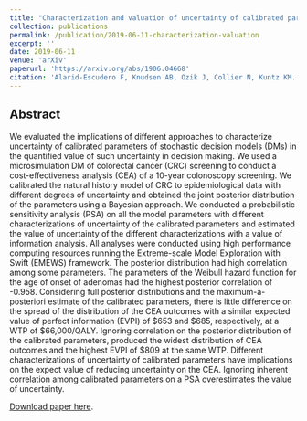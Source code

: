```yaml
---
title: "Characterization and valuation of uncertainty of calibrated parameters in stochastic decision models"
collection: publications
permalink: /publication/2019-06-11-characterization-valuation
excerpt: ''
date: 2019-06-11
venue: 'arXiv'
paperurl: 'https://arxiv.org/abs/1906.04668'
citation: 'Alarid-Escudero F, Knudsen AB, Ozik J, Collier N, Kuntz KM. Characterization and valuation of uncertainty of calibrated parameters in stochastic decision models. arXiv:1906.04668. 2019.'
---
```

## Abstract

We evaluated the implications of different approaches to characterize uncertainty of calibrated parameters of stochastic decision models (DMs) in the quantified value of such uncertainty in decision making. We used a microsimulation DM of colorectal cancer (CRC) screening to conduct a cost-effectiveness analysis (CEA) of a 10-year colonoscopy screening. We calibrated the natural history model of CRC to epidemiological data with different degrees of uncertainty and obtained the joint posterior distribution of the parameters using a Bayesian approach. We conducted a probabilistic sensitivity analysis (PSA) on all the model parameters with different characterizations of uncertainty of the calibrated parameters and estimated the value of uncertainty of the different characterizations with a value of information analysis. All analyses were conducted using high performance computing resources running the Extreme-scale Model Exploration with Swift (EMEWS) framework. The posterior distribution had high correlation among some parameters. The parameters of the Weibull hazard function for the age of onset of adenomas had the highest posterior correlation of -0.958. Considering full posterior distributions and the maximum-a-posteriori estimate of the calibrated parameters, there is little difference on the spread of the distribution of the CEA outcomes with a similar expected value of perfect information (EVPI) of &#36;653 and &#36;685, respectively, at a WTP of &#36;66,000/QALY. Ignoring correlation on the posterior distribution of the calibrated parameters, produced the widest distribution of CEA outcomes and the highest EVPI of &#36;809 at the same WTP. Different characterizations of uncertainty of calibrated parameters have implications on the expect value of reducing uncertainty on the CEA. Ignoring inherent correlation among calibrated parameters on a PSA overestimates the value of uncertainty.


[Download paper here](https://arxiv.org/abs/1906.04668).